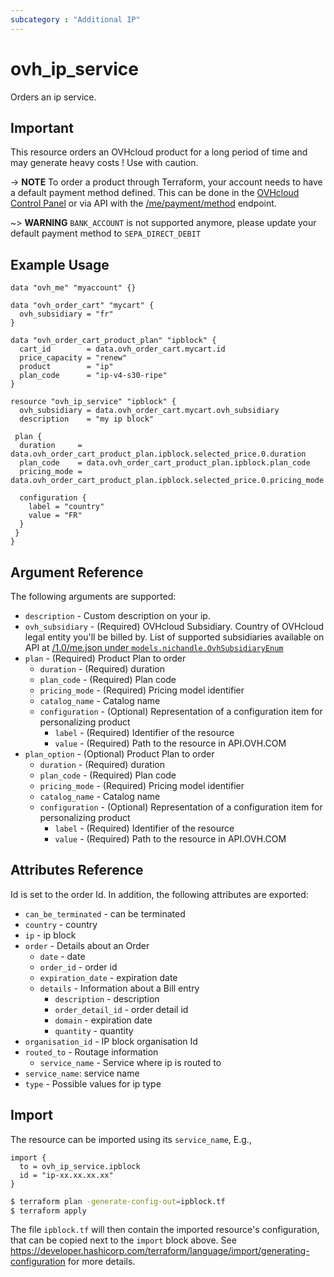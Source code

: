 ```yaml
---
subcategory : "Additional IP"
---
```


# ovh_ip_service

Orders an ip service.


## Important

This resource orders an OVHcloud product for a long period of time and may generate heavy costs !
Use with caution.

-> __NOTE__ To order a product through Terraform, your account needs to have a default payment method defined. This can be done in the [OVHcloud Control Panel](https://www.ovh.com/manager/#/dedicated/billing/payment/method) or via API with the [/me/payment/method](https://api.ovh.com/console/#/me/payment/method~GET) endpoint.

~> __WARNING__ `BANK_ACCOUNT` is not supported anymore, please update your default payment method to `SEPA_DIRECT_DEBIT`


## Example Usage

```hcl
data "ovh_me" "myaccount" {}

data "ovh_order_cart" "mycart" {
  ovh_subsidiary = "fr"
}

data "ovh_order_cart_product_plan" "ipblock" {
  cart_id        = data.ovh_order_cart.mycart.id
  price_capacity = "renew"
  product        = "ip"
  plan_code      = "ip-v4-s30-ripe"
}

resource "ovh_ip_service" "ipblock" {
  ovh_subsidiary = data.ovh_order_cart.mycart.ovh_subsidiary
  description    = "my ip block"

 plan {
  duration     = data.ovh_order_cart_product_plan.ipblock.selected_price.0.duration
  plan_code    = data.ovh_order_cart_product_plan.ipblock.plan_code
  pricing_mode = data.ovh_order_cart_product_plan.ipblock.selected_price.0.pricing_mode

  configuration {
    label = "country"
    value = "FR"
  }
 }
}
```

## Argument Reference

The following arguments are supported:

* `description` - Custom description on your ip.
* `ovh_subsidiary` - (Required) OVHcloud Subsidiary. Country of OVHcloud legal entity you'll be billed by. List of supported subsidiaries available on API at [/1.0/me.json under `models.nichandle.OvhSubsidiaryEnum`](https://eu.api.ovh.com/1.0/me.json)
* `plan` - (Required) Product Plan to order
  * `duration` - (Required) duration
  * `plan_code` - (Required) Plan code
  * `pricing_mode` - (Required) Pricing model identifier
  * `catalog_name` - Catalog name
  * `configuration` - (Optional) Representation of a configuration item for personalizing product
    * `label` - (Required) Identifier of the resource
    * `value` - (Required) Path to the resource in API.OVH.COM
* `plan_option` - (Optional) Product Plan to order
  * `duration` - (Required) duration
  * `plan_code` - (Required) Plan code
  * `pricing_mode` - (Required) Pricing model identifier
  * `catalog_name` - Catalog name
  * `configuration` - (Optional) Representation of a configuration item for personalizing product
    * `label` - (Required) Identifier of the resource
    * `value` - (Required) Path to the resource in API.OVH.COM


## Attributes Reference

Id is set to the order Id. In addition, the following attributes are exported:

* `can_be_terminated` - can be terminated
* `country` - country
* `ip` - ip block
* `order` - Details about an Order
  * `date` - date
  * `order_id` - order id
  * `expiration_date` - expiration date
  * `details` - Information about a Bill entry
    * `description` - description
    * `order_detail_id` - order detail id
    * `domain` - expiration date
    * `quantity` - quantity
* `organisation_id` - IP block organisation Id
* `routed_to` - Routage information
  * `service_name` - Service where ip is routed to
* `service_name`: service name
* `type` - Possible values for ip type

## Import

The resource can be imported using its `service_name`, E.g.,

```hcl
import {
  to = ovh_ip_service.ipblock
  id = "ip-xx.xx.xx.xx"
}
```

```bash
$ terraform plan -generate-config-out=ipblock.tf
$ terraform apply
```

The file `ipblock.tf` will then contain the imported resource's configuration, that can be copied next to the `import` block above.
See https://developer.hashicorp.com/terraform/language/import/generating-configuration for more details.